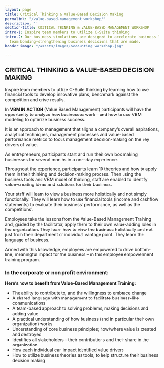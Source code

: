 ```yaml
---
layout: page
title: Critical Thinking & Value-Based Decision Making
permalink: "/value-based-management_workshop/"
description: ''
section-title: CRITICAL THINKING & VALUE-BASED MANAGEMENT WORKSHOP
intro-1: Inspire team members to utilize C-Suite thinking
intro-2: Our business simulations are designed to accelerate business learning and
  team bonding–strengthening business decisions that are made.
header-image: "/assets/images/accounting-workshop.jpg"

---
```

## CRITICAL THINKING & VALUE-BASED DECISION MAKING

Inspire team members to utilize C-Suite thinking by learning how to use financial tools to develop innovative plans, benchmark against the competition and drive results.

In **VBM IN ACTION** (Value Based Management) participants will have the opportunity to analyze how businesses work – and how to use VBM modeling to optimize business success.

It is an approach to management that aligns a company’s overall aspirations, analytical techniques, management processes and value-based performance metrics to focus management decision-making on the key drivers of value.

As entrepreneurs, participants start and run their own box making businesses for several months in a one-day experience.

Throughout the experience, participants learn 10 theories and how to apply them in their thinking and decision-making process. Then using the business tools and VBM model of thinking, staff are enabled to identify value-creating ideas and solutions for their business.

Your staff will learn to view a business more holistically and not simply functionally. They will learn how to use financial tools (income and cashflow statements) to evaluate their business' performance, as well as the competitions'.

Employees take the lessons from the Value-Based Management Training and, guided by the facilitator, apply them to their own value-adding roles in the organization. They learn how to view the business holistically and not just from their department or individual vantage point. They learn the language of business.

Armed with this knowledge, employees are empowered to drive bottom-line, meaningful impact for the business – in this employee empowerment training program.

### In the corporate or non profit environment:

**Here’s how to benefit from Value-Based Management Training:**

* The ability to contribute to, and the willingness to embrace change
* A shared language with management to facilitate business-like communications
* A team-based approach to solving problems, making decisions and adding value
* A practical understanding of how business (and in particular their own organization) works
* Understanding of core business principles; how/where value is created and destroyed
* Identifies all stakeholders – their contributions and their share in the organization
* How each individual can impact identified value drivers
* How to utilize business theories as tools, to help structure their business decision making